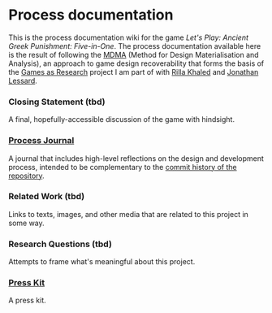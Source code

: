 # Process documentation

This is the process documentation wiki for the game _Let's Play: Ancient Greek Punishment: Five-in-One_. The process documentation available here is the result of following the [MDMA](http://www.gamesasresearch.com/mdma) (Method for Design Materialisation and Analysis), an approach to game design recoverability that forms the basis of the [Games as Research](http://www.gamesasresearch.com/) project I am part of with [Rilla Khaled](http://www.rillakhaled.com/) and [Jonathan Lessard](https://jonathanlessard.net/).

### Closing Statement (tbd)
A final, hopefully-accessible discussion of the game with hindsight.

### [Process Journal](./process-journal.md)
A journal that includes high-level reflections on the design and development process, intended to be complementary to the [commit history of the repository](https://github.com/pippinbarr/lets-play-ancient-greek-punishment-five-in-one/commits/master).

### Related Work (tbd)
Links to texts, images, and other media that are related to this project in some way.

### Research Questions (tbd)
Attempts to frame what's meaningful about this project.

### [Press Kit](../press/README.md)
A press kit.
